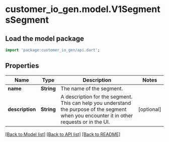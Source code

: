 # customer_io_gen.model.V1SegmentsSegment

## Load the model package
```dart
import 'package:customer_io_gen/api.dart';
```

## Properties
Name | Type | Description | Notes
------------ | ------------- | ------------- | -------------
**name** | **String** | The name of the segment. | 
**description** | **String** | A description for the segment. This can help you understand the purpose of the segment when you encounter it in other requests or in the UI. | [optional] 

[[Back to Model list]](../README.md#documentation-for-models) [[Back to API list]](../README.md#documentation-for-api-endpoints) [[Back to README]](../README.md)


